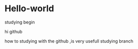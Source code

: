 # Hello-world
studying begin

hi github

how to studying with the github ,is very usefull
studying branch
